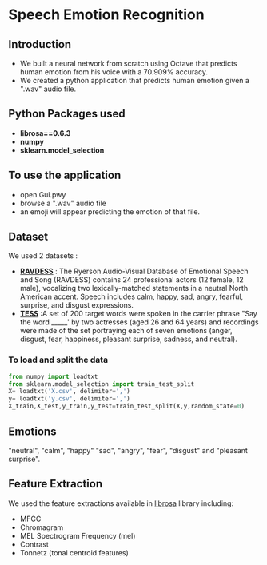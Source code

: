 # Speech Emotion Recognition

## Introduction
- We built a neural network from scratch using Octave that predicts human emotion from his voice with a 70.909% accuracy.
- We created a python application that predicts human emotion given a ".wav" audio file.
 

## Python Packages used
- **librosa==0.6.3**
- **numpy**
- **sklearn.model_selection**

## To use the application
- open Gui.pwy
- browse a ".wav" audio file
- an emoji will appear predicting the emotion of that file.


## Dataset
We used 2 datasets :
- [**RAVDESS**](https://zenodo.org/record/1188976) : The Ryerson Audio-Visual Database of Emotional Speech and Song (RAVDESS) contains 24 professional actors (12 female, 12 male), vocalizing two lexically-matched statements in a neutral North American accent. Speech includes calm, happy, sad, angry, fearful, surprise, and disgust expressions.
- [**TESS**](https://tspace.library.utoronto.ca/handle/1807/24487) :A set of 200 target words were spoken in the carrier phrase "Say the word _____' by two actresses (aged 26 and 64 years) and recordings were made of the set portraying each of seven emotions (anger, disgust, fear, happiness, pleasant surprise, sadness, and neutral).


### To load and split the data
```python
from numpy import loadtxt
from sklearn.model_selection import train_test_split
X= loadtxt('X.csv', delimiter=',')
y= loadtxt('y.csv', delimiter=',')
X_train,X_test,y_train,y_test=train_test_split(X,y,random_state=0)

```

## Emotions
"neutral", "calm", "happy" "sad", "angry", "fear", "disgust" and "pleasant surprise".



## Feature Extraction

We used the feature extractions available in [librosa](https://github.com/librosa/librosa) library including:
- MFCC
- Chromagram 
- MEL Spectrogram Frequency (mel)
- Contrast
- Tonnetz (tonal centroid features)





